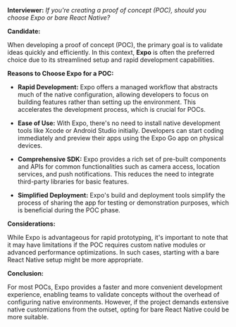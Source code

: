 **Interviewer:** *If you're creating a proof of concept (POC), should you choose Expo or bare React Native?*

**Candidate:**

When developing a proof of concept (POC), the primary goal is to validate ideas quickly and efficiently. In this context, **Expo** is often the preferred choice due to its streamlined setup and rapid development capabilities.

**Reasons to Choose Expo for a POC:**

- **Rapid Development:** Expo offers a managed workflow that abstracts much of the native configuration, allowing developers to focus on building features rather than setting up the environment. This accelerates the development process, which is crucial for POCs.

- **Ease of Use:** With Expo, there's no need to install native development tools like Xcode or Android Studio initially. Developers can start coding immediately and preview their apps using the Expo Go app on physical devices.

- **Comprehensive SDK:** Expo provides a rich set of pre-built components and APIs for common functionalities such as camera access, location services, and push notifications. This reduces the need to integrate third-party libraries for basic features.

- **Simplified Deployment:** Expo's build and deployment tools simplify the process of sharing the app for testing or demonstration purposes, which is beneficial during the POC phase.

**Considerations:**

While Expo is advantageous for rapid prototyping, it's important to note that it may have limitations if the POC requires custom native modules or advanced performance optimizations. In such cases, starting with a bare React Native setup might be more appropriate.

**Conclusion:**

For most POCs, Expo provides a faster and more convenient development experience, enabling teams to validate concepts without the overhead of configuring native environments. However, if the project demands extensive native customizations from the outset, opting for bare React Native could be more suitable.
